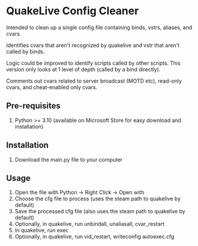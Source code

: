 # QuakeLive Config Cleaner
Intended to clean up a single config file containing binds, vstrs, aliases, and cvars.

Identifies cvars that aren't recognized by quakelive and vstr that aren't called by binds. 

Logic could be improved to identify scripts called by other scripts. This version only looks at 1 level of depth (called by a bind directly). 

Comments out cvars related to server broadcast (MOTD etc), read-only cvars, and cheat-enabled only cvars. 

## Pre-requisites
1. Python >= 3.10 (available on Microsoft Store for easy download and installation)
## Installation
1. Download the main.py file to your computer

## Usage
1. Open the file with Python -> Right Click -> Open with
2. Choose the cfg file to process (uses the steam path to quakelive by default)
3. Save the processed cfg file (also uses the steam path to quakelive by default)
4. Optionally, in quakelive, run unbindall, unaliasall, cvar_restart
5. In quakelive, run exec <your saved cfg file> 
6. Optionally, in quakelive, run vid_restart, writeconfig autoexec.cfg
